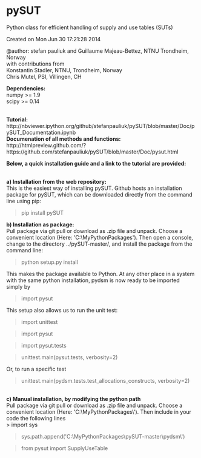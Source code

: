 pySUT
=====

Python class for efficient handling of supply and use tables (SUTs)

Created on Mon Jun 30 17:21:28 2014

@author: stefan pauliuk and Guillaume Majeau-Bettez, NTNU Trondheim, Norway <br>
with contributions from <br>
Konstantin Stadler, NTNU, Trondheim, Norway<br>
Chris Mutel, PSI, Villingen, CH <br>

<b>Dependencies:</b> <br>
numpy >= 1.9<br>
scipy >= 0.14<br>

<br>
<b>Tutorial:</b><br>
http://nbviewer.ipython.org/github/stefanpauliuk/pySUT/blob/master/Doc/pySUT_Documentation.ipynb <br>
<b>Documenation of all methods and functions:</b><br>
http://htmlpreview.github.com/?https://github.com/stefanpauliuk/pySUT/blob/master/Doc/pysut.html
<br>

<b> Below, a quick installation guide and a link to the tutorial are provided:</b><br><br>


<b>a) Installation from the web repository:</b> <br>
This is the easiest way of installing pySUT. Github hosts an installation package for pySUT, which can be downloaded directly from the command line using pip: <br>

> pip install pySUT

<b>b) Installation as package:</b> <br>
Pull package via git pull or download as .zip file and unpack. Choose a convenient location (Here: 'C:\MyPythonPackages\'). Then open a console, change to the directory ../pySUT-master/, and install the package from the command line: <br>
> python setup.py install 

This makes the package available to Python. At any other place in a system with the same python installation, pydsm is now ready to be imported simply by <br>
> import pysut

This setup also allows us to run the unit test: <br>

> import unittest

> import pysut

> import pysut.tests

> unittest.main(pysut.tests, verbosity=2)

Or, to run a specific test

> unittest.main(pydsm.tests.test_allocations_constructs, verbosity=2)

<br>
<b>c) Manual installation, by modifying the python path</b><br>
Pull package via git pull or download as .zip file and unpack. Choose a convenient location (Here: 'C:\MyPythonPackages\'). Then include in your code the following lines <br>
> import sys 

> sys.path.append('C:\\MyPythonPackages\\pySUT-master\\pydsm\\') 

> from pysut import SupplyUseTable



